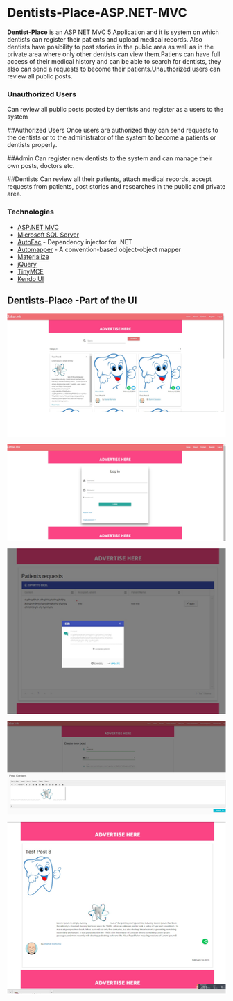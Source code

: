 # Dentists-Place-ASP.NET-MVC


**Dentist-Place** is an ASP NET MVC 5 Application and it is system on which dentists can register their patients and upload medical records. Also dentists have posibility to post stories in the  public area as well as in the private area where only other dentists can view them.Patiens can have full access of their medical history and can be able to search for dentists, they also can send a requests to become their patients.Unauthorized users can review all public posts.

### Unauthorized Users
Can review all public posts posted by dentists and register as a users to the system

##Authorized Users
Once users are authorized they can send requests to the dentists or to the administrator of the system to become a patients or dentists properly.

##Admin
Can register new dentists to the system and can manage their own posts, doctors etc.

##Dentists
Can review all their patients, attach medical records, accept requests from patients, post stories and researches in the public and private area.

### Technologies

- [ASP.NET MVC](http://www.asp.net/mvc)
- [Microsoft SQL Server](http://www.microsoft.com/en-us/server-cloud/products/sql-server/)
- [AutoFac](http://autofac.org/) - Dependency injector for .NET
- [Automapper](http://automapper.org/) - A convention-based object-object mapper
- [Materialize](http://materializecss.com/)
- [jQuery](http://jquery.com/)
- [TinyMCE](https://www.tinymce.com/)
- [Kendo UI](http://www.telerik.com/aspnet-mvc)

## Dentists-Place -Part of the UI
<p align="center"><img src="https://github.com/GoranGit/Dentist-Space-ASP.NET-MVC/blob/Dentists-features/Images/home-page.jpg" /></p>
<p align="center"><img src="https://github.com/GoranGit/Dentist-Space-ASP.NET-MVC/blob/Dentists-features/Images/login.jpg" /></p>
<p align="center"><img src="https://github.com/GoranGit/Dentist-Space-ASP.NET-MVC/blob/Dentists-features/Images/patient-request-dentist-panel.jpg" /></p>
<p align="center"><img src="https://github.com/GoranGit/Dentist-Space-ASP.NET-MVC/blob/Dentists-features/Images/post-create.jpg" /></p>
<p align="center"><img src="https://github.com/GoranGit/Dentist-Space-ASP.NET-MVC/blob/Dentists-features/Images/post-details.jpg" /></p>
